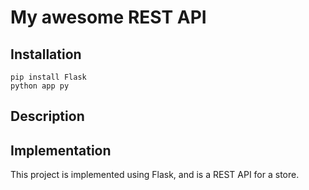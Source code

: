 # My awesome REST API

## Installation

```
pip install Flask
python app py
```

## Description

## Implementation

This project is implemented using Flask, and is a REST API for a store.
